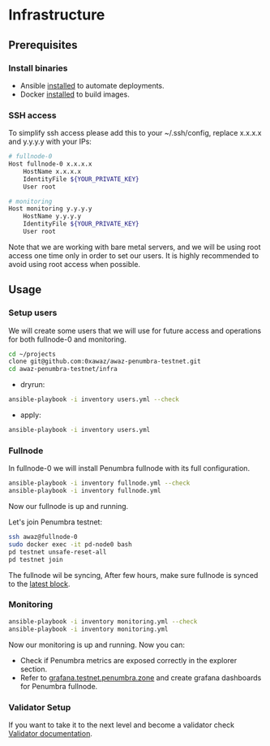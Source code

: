# Infrastructure

## Prerequisites

### Install binaries

- Ansible [installed](http://docs.ansible.com/ansible/intro_installation.html) to automate deployments.
- Docker [installed](https://docs.docker.com/engine/install/) to build images.

### SSH access

To simplify ssh access please add this to your ~/.ssh/config, replace x.x.x.x and y.y.y.y with your IPs:

```bash
# fullnode-0
Host fullnode-0 x.x.x.x
    HostName x.x.x.x
    IdentityFile ${YOUR_PRIVATE_KEY}
    User root

# monitoring
Host monitoring y.y.y.y
    HostName y.y.y.y
    IdentityFile ${YOUR_PRIVATE_KEY}
    User root
```

Note that we are working with bare metal servers, and we will be using root access one time only in order to set our users. It is highly recommended to avoid using root access when possible.

## Usage

### Setup users

We will create some users that we will use for future access and operations for both fullnode-0 and monitoring.

```sh
cd ~/projects
clone git@github.com:0xawaz/awaz-penumbra-testnet.git
cd awaz-penumbra-testnet/infra
```

- dryrun:

```sh
ansible-playbook -i inventory users.yml --check
```

- apply:

```sh
ansible-playbook -i inventory users.yml
```

### Fullnode

In fullnode-0 we will install Penumbra fullnode with its full configuration.

```sh
ansible-playbook -i inventory fullnode.yml --check
ansible-playbook -i inventory fullnode.yml
```

Now our fullnode is up and running.

Let's join Penumbra testnet:

```sh
ssh awaz@fullnode-0
sudo docker exec -it pd-node0 bash
pd testnet unsafe-reset-all
pd testnet join
```

The fullnode wil be syncing, After few hours, make sure fullnode is synced to the [latest block](https://grpc.testnet.penumbra.zone/).

### Monitoring

```sh
ansible-playbook -i inventory monitoring.yml --check
ansible-playbook -i inventory monitoring.yml
```

Now our monitoring is up and running. Now you can:

- Check if Penumbra metrics are exposed correctly in the explorer section.
- Refer to [grafana.testnet.penumbra.zone](https://grafana.testnet.penumbra.zone/?orgId=1) and create grafana dashboards for Penumbra fullnode.

### Validator Setup

If you want to take it to the next level and become a validator check [Validator documentation](https://guide.penumbra.zone/node/pd/validator.html).